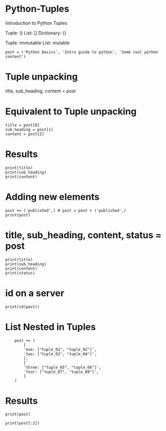# Python-Tuples
Introduction to Python Tuples

Tuple: ()
List: []
Dictionary: {}


Tuple: immutable 
List: mutable

    post = ('Python Basics', 'Intro guide to python', 'Some cool python content')

# Tuple unpacking
title, sub_heading, content = post

# Equivalent to Tuple unpacking
    title = post[0]
    sub_heading = post[1]
    content = post[2]

# Results
    print(title)
    print(sub_heading)
    print(content)

# Adding new elements

    post += ('published',) # post = post + ('published',) 
    print(post)

# title, sub_heading, content, status = post

    print(title)
    print(sub_heading)
    print(content)
    print(status)

# id on a server
    print(id(post))

# List Nested in Tuples

        post += (
            [
            'one: ["tuple_01", "tuple_02"]',
            'two: ["tuple_03", "tuple_04"]',
            ],
            [
            'three: ["tuple_05", "tuple_06"]',
            'four: ["tuple_07", "tuple_08"]',
            ]
        )

# Results

    print(post)

    print(post[:2])


